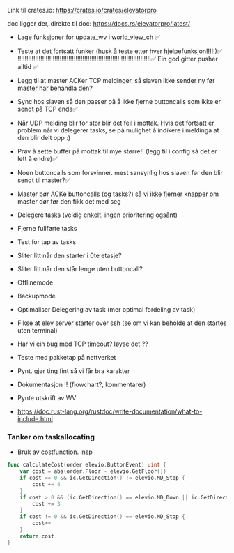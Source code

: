 Link til crates.io: https://crates.io/crates/elevatorpro

doc ligger der, direkte til doc: https://docs.rs/elevatorpro/latest/



- Lage funksjoner for update_wv i world_view_ch ✅
- Teste at det fortsatt funker (husk å teste etter hver hjelpefunksjon!!!!!)✅
!!!!!!!!!!!!!!!!!!!!!!!!!!!!!!!!!!!!!!!!!!!!!!!!!!!!!!!!!!!!!!!!!!!!!!!!!!!!✅
Ein god gitter pusher alltid ✅

- Legg til at master ACKer TCP meldinger, så slaven ikke sender ny før master har behandla den?
- Sync hos slaven så den passer på å ikke fjerne buttoncalls som ikke er sendt på TCP enda✅

- Når UDP melding blir for stor blir det feil i mottak. Hvis det fortsatt er problem når vi delegerer tasks, se på mulighet å  indikere i meldinga at den blir delt opp :)
- Prøv å sette buffer på mottak til mye større!! (legg til i config så det er lett å endre)✅

- Noen buttoncalls som forsvinner. mest sansynlig hos slaven før den blir sendt til master?✅

- Master bør ACKe buttoncalls (og tasks?) så vi ikke fjerner knapper om master dør før den fikk det med seg

- Delegere tasks (veldig enkelt. ingen prioritering ogsånt)
- Fjerne fullførte tasks
- Test for tap av tasks

- Sliter litt når den starter i 0te etasje?
- Sliter litt når den står lenge uten buttoncall?


- Offlinemode
- Backupmode

- Optimaliser Delegering av task (mer optimal fordeling av task)

- Fikse at elev server starter over ssh (se om vi kan beholde at den startes uten terminal)
- Har vi ein bug med TCP timeout? løyse det ??
- Teste med pakketap på nettverket

- Pynt. gjør ting fint så vi får bra karakter
- Dokumentasjon !! (flowchart?, kommentarer)
- Pynte utskrift av WV


- https://doc.rust-lang.org/rustdoc/write-documentation/what-to-include.html

### Tanker om taskallocating

- Bruk av costfunction. 
insp 
```go
func calculateCost(order elevio.ButtonEvent) uint {
	var cost = abs(order.Floor - elevio.GetFloor())
	if cost == 0 && ic.GetDirection() != elevio.MD_Stop {
		cost += 4
	}
	if cost > 0 && (ic.GetDirection() == elevio.MD_Down || ic.GetDirection() == elevio.MD_Up) {
		cost += 3
	}
	if cost != 0 && ic.GetDirection() == elevio.MD_Stop {
		cost++
	}
	return cost
}
```